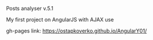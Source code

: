 Posts analyser v.5.1

My first project on AngularJS with AJAX use



gh-pages link: https://ostapkoverko.github.io/AngularY01/
